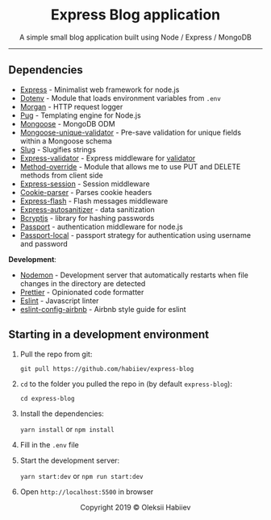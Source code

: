 <div align="center">
  <h1 style="border: none;">Express Blog application</h1>
  <p>A simple small blog application built using Node / Express / MongoDB</p>
</div>

---

## Dependencies

- [Express](https://www.npmjs.com/package/express) - Minimalist web framework for node.js
- [Dotenv](https://www.npmjs.com/package/dotenv) - Module that loads environment variables from `.env`
- [Morgan](https://www.npmjs.com/package/morgan) - HTTP request logger
- [Pug](https://www.npmjs.com/package/pug) - Templating engine for Node.js
- [Mongoose](https://www.npmjs.com/package/mongoose) - MongoDB ODM
- [Mongoose-unique-validator](https://www.npmjs.com/package/mongoose-unique-validator) - Pre-save validation for unique fields within a Mongoose schema
- [Slug](https://www.npmjs.com/package/slug) - Slugifies strings
- [Express-validator](https://www.npmjs.com/package/express-validator) - Express middleware for [validator](https://www.npmjs.com/package/validator)
- [Method-override](https://www.npmjs.com/package/method-override) - Module that allows me to use PUT and DELETE methods from client side
- [Express-session](https://www.npmjs.com/package/express-session) - Session middleware
- [Cookie-parser](https://www.npmjs.com/package/cookie-parser) - Parses cookie headers
- [Express-flash](https://www.npmjs.com/package/express-flash) - Flash messages middleware
- [Express-autosanitizer](https://www.npmjs.com/package/express-autosanitizer) - data sanitization
- [Bcryptjs](https://www.npmjs.com/package/bcryptjs) - library for hashing passwords
- [Passport](https://www.npmjs.com/package/passport) - authentication middleware for node.js
- [Passport-local](https://www.npmjs.com/package/passport-local) - passport strategy for authentication using username and password

**Development**:

- [Nodemon](https://www.npmjs.com/package/nodemon) - Development server that automatically restarts when file changes in the directory are detected
- [Prettier](https://www.npmjs.com/package/prettier) - Opinionated code formatter
- [Eslint](https://www.npmjs.com/package/eslint) - Javascript linter
- [eslint-config-airbnb](https://github.com/airbnb/javascript/tree/master/packages/eslint-config-airbnb) - Airbnb style guide for eslint

## Starting in a development environment

1. Pull the repo from git:

   `git pull https://github.com/habiiev/express-blog`

2. `cd` to the folder you pulled the repo in (by default `express-blog`):

   `cd express-blog`

3. Install the dependencies:

   `yarn install` or `npm install`

4. Fill in the `.env` file

5. Start the development server:

   `yarn start:dev` or `npm run start:dev`

6. Open `http://localhost:5500` in browser

<p align="center">Copyright 2019 &copy; Oleksii Habiiev</p>
